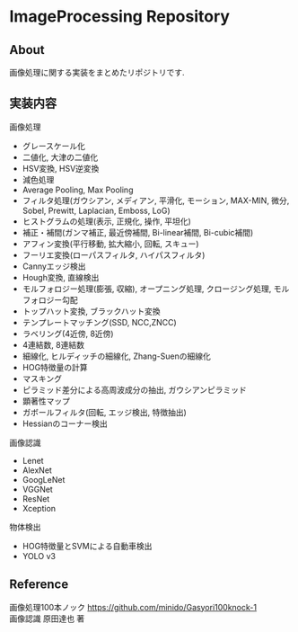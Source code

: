# ImageProcessing Repository

## About
画像処理に関する実装をまとめたリポジトリです.

## 実装内容
画像処理
- グレースケール化  
- 二値化, 大津の二値化  
- HSV変換, HSV逆変換  
- 減色処理  
- Average Pooling, Max Pooling  
- フィルタ処理(ガウシアン, メディアン, 平滑化, モーション, MAX-MIN, 微分, Sobel, Prewitt, Laplacian, Emboss, LoG)  
- ヒストグラムの処理(表示, 正規化, 操作, 平坦化)  
- 補正・補間(ガンマ補正, 最近傍補間, Bi-linear補間, Bi-cubic補間)  
- アフィン変換(平行移動, 拡大縮小, 回転, スキュー)  
- フーリエ変換(ローパスフィルタ, ハイパスフィルタ)  
- Cannyエッジ検出  
- Hough変換, 直線検出   
- モルフォロジー処理(膨張, 収縮), オープニング処理, クロージング処理, モルフォロジー勾配  
- トップハット変換, ブラックハット変換  
- テンプレートマッチング(SSD, NCC,ZNCC)  
- ラベリング(4近傍, 8近傍)  
- 4連結数, 8連結数  
- 細線化, ヒルディッチの細線化, Zhang-Suenの細線化  
- HOG特徴量の計算  
- マスキング
- ピラミッド差分による高周波成分の抽出, ガウシアンピラミッド  
- 顕著性マップ  
- ガボールフィルタ(回転, エッジ検出, 特徴抽出)  
- Hessianのコーナー検出  

画像認識
- Lenet  
- AlexNet  
- GoogLeNet  
- VGGNet  
- ResNet  
- Xception  

物体検出
- HOG特徴量とSVMによる自動車検出  
- YOLO v3  

## Reference
画像処理100本ノック https://github.com/minido/Gasyori100knock-1  
画像認識 原田達也 著  